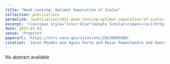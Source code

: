 ```yaml
---
title: "Weak Lensing: Optimal Separation of Scales"
collection: publications
permalink: /publication/2021-weak-lensing-optimal-separation-of-scales
excerpt: '[<u><span style="color:blue">Google Scholar</span></u>](https://scholar.google.com/scholar?q=Weak+Lensing:+Optimal+Separation+of+Scales)'
date: 2021-01-01
venue: 'Preprint'
paperurl: 'https://ntrs.nasa.gov/citations/20230005088'
citation: 'Jason Rhodes and Agnes Ferte and Nesar Ramachandra and Georgios Valogiannis and Leah Vazsonyi and Eric Huff and Francis Bernardeau and Tom Kitching and Peter Taylor (2021). "Weak Lensing: Optimal Separation of Scales". Preprint.'
---
```


No abstract available
